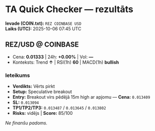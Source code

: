 # TA Quick Checker — rezultāts

**Ievade (COIN.txt):** `REZ COINBASE USD`  
**Laiks (UTC):** 2025-10-06 07:45 UTC

## REZ/USD @ COINBASE
- Cena: **0.01333** | 24h: **+0.00%** | Vol: **—**
- Konteksts: Trend **↑** | RSI(1h) **60** | MACD(1h) **bullish**

### Ieteikums
- **Verdikts:** Vērts pirkt
- **Setup:** Speculative breakout
- **Entry:** Breakout virs pēdējā 15m high ar apjomu  — **Cena:** `0.013409`
- **SL:** `0.013094`
- **TP1/TP2/TP3:** `0.013487` / `0.013645` / `0.013802`
- **Risks:** vidējs | **Score:** 85/100

*Ne finanšu padoms.*
